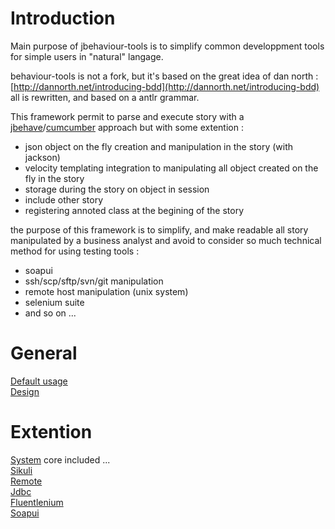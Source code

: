 Introduction
============

Main purpose of jbehaviour-tools is to simplify common developpment tools for
simple users in "natural" langage.

behaviour-tools is not a fork, but it's based on the great idea of dan north : [http://dannorth.net/introducing-bdd](http://dannorth.net/introducing-bdd)
all is rewritten, and based on a antlr grammar.

This framework permit to parse and execute story with a [jbehave](http://jbehave.org)/[cumcumber](http://cukes.info/) approach but with some extention :

* json object on the fly creation and manipulation in the story (with jackson)
* velocity templating integration to manipulating all object created on the fly in the story
* storage during the story on object in session
* include other story
* registering annoted class at the begining of the story

the purpose of this framework is to simplify, and make readable all story manipulated by a business analyst
and avoid to consider so much technical method for using testing tools :

- soapui
- ssh/scp/sftp/svn/git manipulation
- remote host manipulation (unix system)
- selenium suite
- and so on ...

General
=======

[Default usage](usage/usage.md)<br/>
[Design](usage/design.md)<br/>

Extention
=========

[System](plugins/system.md) core included ...<br/>
[Sikuli](plugins/sikuli.md)<br/>
[Remote](plugins/remote.md)<br/>
[Jdbc](plugins/jdbc.md)<br/>
[Fluentlenium](plugins/fluentlenium.md)<br/>
[Soapui](plugins/soapui.md)<br/>

